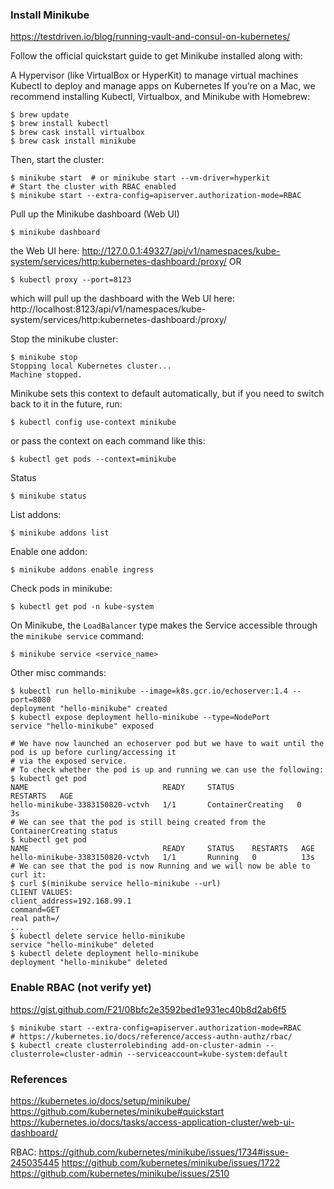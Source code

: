 
### Install Minikube
https://testdriven.io/blog/running-vault-and-consul-on-kubernetes/

Follow the official quickstart guide to get Minikube installed along with:

A Hypervisor (like VirtualBox or HyperKit) to manage virtual machines
Kubectl to deploy and manage apps on Kubernetes
If you’re on a Mac, we recommend installing Kubectl, Virtualbox, and Minikube with Homebrew:
```
$ brew update
$ brew install kubectl
$ brew cask install virtualbox
$ brew cask install minikube
```

Then, start the cluster:
```
$ minikube start  # or minikube start --vm-driver=hyperkit
# Start the cluster with RBAC enabled
$ minikube start --extra-config=apiserver.authorization-mode=RBAC
```

Pull up the Minikube dashboard (Web UI)
```
$ minikube dashboard
```
the Web UI here:
http://127.0.0.1:49327/api/v1/namespaces/kube-system/services/http:kubernetes-dashboard:/proxy/
OR
```
$ kubectl proxy --port=8123
```
which will pull up the dashboard with the Web UI here:
http://localhost:8123/api/v1/namespaces/kube-system/services/http:kubernetes-dashboard:/proxy/

Stop the minikube cluster:
```
$ minikube stop
Stopping local Kubernetes cluster...
Machine stopped.
```

Minikube sets this context to default automatically, but if you need to switch back to it in the future, run:
```
$ kubectl config use-context minikube
```
or pass the context on each command like this:
```
$ kubectl get pods --context=minikube
```

Status
```
$ minikube status
```

List addons:
```
$ minikube addons list
```

Enable one addon:
```
$ minikube addons enable ingress
```

Check pods in minikube:
```
$ kubectl get pod -n kube-system
```

On Minikube, the `LoadBalancer` type makes the Service accessible through the `minikube service` command:
```
$ minikube service <service_name>
```

Other misc commands:
```
$ kubectl run hello-minikube --image=k8s.gcr.io/echoserver:1.4 --port=8080
deployment "hello-minikube" created
$ kubectl expose deployment hello-minikube --type=NodePort
service "hello-minikube" exposed

# We have now launched an echoserver pod but we have to wait until the pod is up before curling/accessing it
# via the exposed service.
# To check whether the pod is up and running we can use the following:
$ kubectl get pod
NAME                              READY     STATUS              RESTARTS   AGE
hello-minikube-3383150820-vctvh   1/1       ContainerCreating   0          3s
# We can see that the pod is still being created from the ContainerCreating status
$ kubectl get pod
NAME                              READY     STATUS    RESTARTS   AGE
hello-minikube-3383150820-vctvh   1/1       Running   0          13s
# We can see that the pod is now Running and we will now be able to curl it:
$ curl $(minikube service hello-minikube --url)
CLIENT VALUES:
client_address=192.168.99.1
command=GET
real path=/
...
$ kubectl delete service hello-minikube
service "hello-minikube" deleted
$ kubectl delete deployment hello-minikube
deployment "hello-minikube" deleted
```

### Enable RBAC (not verify yet)
https://gist.github.com/F21/08bfc2e3592bed1e931ec40b8d2ab6f5
```
$ minikube start --extra-config=apiserver.authorization-mode=RBAC
# https://kubernetes.io/docs/reference/access-authn-authz/rbac/
$ kubectl create clusterrolebinding add-on-cluster-admin --clusterrole=cluster-admin --serviceaccount=kube-system:default
```

### References
https://kubernetes.io/docs/setup/minikube/
https://github.com/kubernetes/minikube#quickstart
https://kubernetes.io/docs/tasks/access-application-cluster/web-ui-dashboard/

RBAC:
https://github.com/kubernetes/minikube/issues/1734#issue-245035445
https://github.com/kubernetes/minikube/issues/1722
https://github.com/kubernetes/minikube/issues/2510